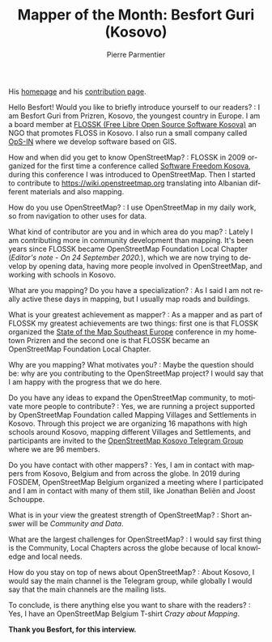 ﻿---
title: "Mapper of the Month: Besfort Guri (Kosovo)"
featured:
layout: post
category: motm
author: Pierre Parmentier
lang: en
---

His [homepage](https://www.openstreetmap.org/user/BesfortGuri) and his [contribution page](https://hdyc.neis-one.org/?BesfortGuri).

Hello Besfort! Would you like to briefly introduce yourself to our readers?
: I am Besfort Guri from Prizren, Kosovo, the youngest country in Europe. I am a board member at [FLOSSK (Free Libre Open Source Software Kosova)][1] an NGO that promotes FLOSS in Kosovo. I also run a small company called [OpS-IN][2] where we develop software based on GIS.

How and when did you get to know OpenStreetMap?
: FLOSSK in 2009 organized for the first time a conference called [Software Freedom Kosova][3], during this conference I was introduced to OpenStreetMap. Then I started to contribute to <https://wiki.openstreetmap.org> translating into Albanian different materials and also mapping.

How do you use OpenStreetMap?
: I use OpenStreetMap in my daily work, so from navigation to other uses for data.

What kind of contributor are you and in which area do you map?
: Lately I am contributing more in community development than mapping. It's been years since FLOSSK became OpenStreetMap Foundation Local Chapter (*Editor's note - On 24 September 2020.*), which we are now trying to develop by opening data, having more people involved in OpenStreetMap, and working with schools in Kosovo.

What are you mapping? Do you have a specialization?
: As I said I am not really active these days in mapping, but I usually map roads and buildings.

What is your greatest achievement as mapper?
: As a mapper and as part of FLOSSK my greatest achievements are two things: first one is that FLOSSK organized the [State of the Map Southeast Europe][4] conference in my hometown Prizren and the second one is that FLOSSK became an OpenStreetMap Foundation Local Chapter.

Why are you mapping? What motivates you?
: Maybe the question should be: why are you contributing to the OpenStreetMap project? I would say that I am happy with the progress that we do here.

Do you have any ideas to expand the OpenStreetMap community, to motivate more people to contribute?
: Yes, we are running a project supported by OpenStreetMap Foundation called Mapping Villages and Settlements in Kosovo. Through this project we are organizing 16 mapathons with high schools around Kosovo, mapping different Villages and Settlements, and participants are invited to the [OpenStreetMap Kosovo Telegram Group][5] where we are 96 members.

Do you have contact with other mappers?
: Yes, I am in contact with mappers from Kosovo, Belgium and from across the globe. In 2019 during FOSDEM, OpenStreetMap Belgium organized a meeting where I participated and I am in contact with many of them still, like Jonathan Beliën and Joost Schouppe.

What is in your view the greatest strength of OpenStreetMap?
: Short answer will be _Community and Data_.

What are the largest challenges for OpenStreetMap?
: I would say first thing is the Community, Local Chapters across the globe because of local knowledge and local needs.

How do you stay on top of news about OpenStreetMap?
: About Kosovo, I would say the main channel is the Telegram group, while globally I would say that the main channels are the mailing lists.

To conclude, is there anything else you want to share with the readers?
: Yes, I have an OpenStreetMap Belgium T-shirt _Crazy about Mapping_.

**Thank you Besfort, for this interview.**

[1]: https://www.flossk.org
[2]: https://ops-in.net/
[3]: https://sfk.flossk.org/
[4]: https://sotmsee.org/
[5]: https://t.me/osmkosovo
